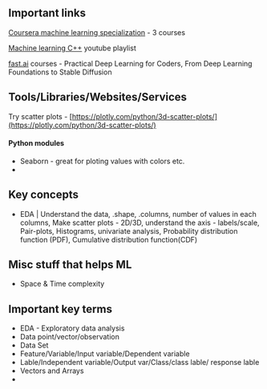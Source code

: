 ## Important links
[Coursera machine learning specialization](https://www.coursera.org/specializations/machine-learning-introduction) - 3 courses

[Machine learning C++](https://www.youtube.com/watch?v=E1K9SZCm0fQ&list=PL79n_WS-sPHKklEvOLiM1K94oJBsGnz71) youtube playlist

[fast.ai](https://www.fast.ai/) courses - Practical Deep Learning for Coders, From Deep Learning Foundations to Stable Diffusion

## Tools/Libraries/Websites/Services
Try scatter plots - [https://plotly.com/python/3d-scatter-plots/](https://plotly.com/python/3d-scatter-plots/)

#### Python modules
- Seaborn - great for ploting values with colors etc.
- 

## Key concepts
- EDA | Understand the data, .shape, .columns, number of values in each columns, Make scatter plots - 2D/3D, understand the axis - labels/scale, Pair-plots, Histograms, univariate analysis, Probability distribution function (PDF), Cumulative distribution function(CDF)

## Misc stuff that helps ML
- Space & Time complexity

## Important key terms
* EDA - Exploratory data analysis
* Data point/vector/observation
* Data Set
* Feature/Variable/Input variable/Dependent variable
* Lable/Independent variable/Output var/Class/class lable/ response lable
* Vectors and Arrays
* 

